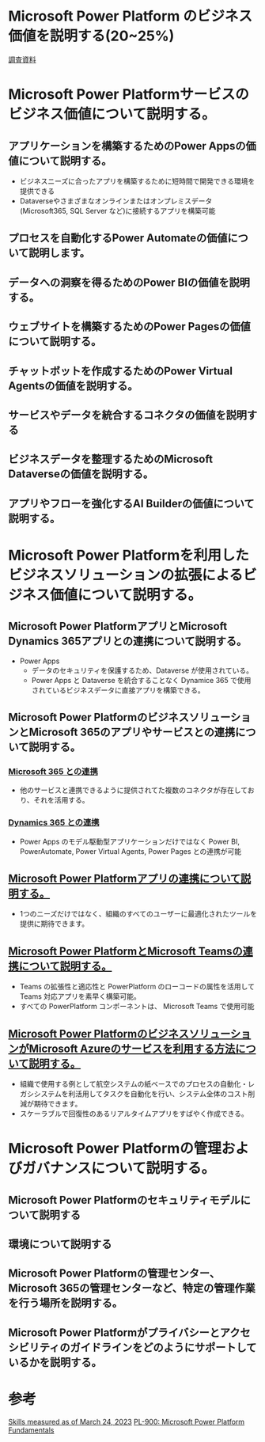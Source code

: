 # Microsoft Power Platform のビジネス価値を説明する(20~25%)
[調査資料](https://difficult-yuzu-d6f.notion.site/PL-900-24bb1e8c88174ec59a0c4368f47837d6)
# Microsoft Power Platformサービスのビジネス価値について説明する。
## アプリケーションを構築するためのPower Appsの価値について説明する。
- ビジネスニーズに合ったアプリを構築するために短時間で開発できる環境を提供できる
- Dataverseやさまざまなオンラインまたはオンプレミスデータ(Microsoft365, SQL Server など)に接続するアプリを構築可能
## プロセスを自動化するPower Automateの価値について説明します。
## データへの洞察を得るためのPower BIの価値を説明する。
## ウェブサイトを構築するためのPower Pagesの価値について説明する。
## チャットボットを作成するためのPower Virtual Agentsの価値を説明する。
## サービスやデータを統合するコネクタの価値を説明する
## ビジネスデータを整理するためのMicrosoft Dataverseの価値を説明する。
## アプリやフローを強化するAI Builderの価値について説明する。

# Microsoft Power Platformを利用したビジネスソリューションの拡張によるビジネス価値について説明する。
##  Microsoft Power PlatformアプリとMicrosoft Dynamics 365アプリとの連携について説明する。
- Power Apps
  - データのセキュリティを保護するため、Dataverse が使用されている。
  - Power Apps と Dataverse を統合することなく Dynamice 365 で使用されているビジネスデータに直接アプリを構築できる。
## Microsoft Power PlatformのビジネスソリューションとMicrosoft 365のアプリやサービスとの連携について説明する。
### [Microsoft 365 との連携](https://learn.microsoft.com/ja-jp/training/modules/introduction-power-platform/5-describe-how-power-platform-works-microsoft-365-apps-services)
- 他のサービスと連携できるように提供されてた複数のコネクタが存在しており、それを活用する。
### [Dynamics 365 との連携](https://learn.microsoft.com/ja-jp/training/modules/introduction-power-platform/7-describe-how-power-platform-works-microsoft-dynamics-365-apps)
- Power Apps のモデル駆動型アプリケーションだけではなく Power BI, PowerAutomate, Power Virtual Agents, Power Pages との連携が可能
## [Microsoft Power Platformアプリの連携について説明する。](https://learn.microsoft.com/ja-jp/training/modules/introduction-power-platform/9-explore-how-microsoft-power-platform-apps-work-together)
- 1つのニーズだけではなく、組織のすべてのユーザーに最適化されたツールを提供に期待できます。
## [Microsoft Power PlatformとMicrosoft Teamsの連携について説明する。](https://learn.microsoft.com/ja-jp/training/modules/introduction-power-platform/6-explore-how-power-platform-works-microsoft-teams)
- Teams の拡張性と適応性と PowerPlatform のローコードの属性を活用して Teams 対応アプリを素早く構築可能。
- すべての PowerPlatform コンポーネントは、 Microsoft Teams で使用可能
## [Microsoft Power PlatformのビジネスソリューションがMicrosoft Azureのサービスを利用する方法について説明する。](https://learn.microsoft.com/ja-jp/training/modules/introduction-power-platform/8-describe-how-power-platform-solutions-consume-microsoft-azure-services)
- 組織で使用する例として航空システムの紙ベースでのプロセスの自動化・レガシシステムを利活用してタスクを自動化を行い、システム全体のコスト削減が期待できます。
- スケーラブルで回復性のあるリアルタイムアプリをすばやく作成できる。

# Microsoft Power Platformの管理およびガバナンスについて説明する。
## Microsoft Power Platformのセキュリティモデルについて説明する
## 環境について説明する
## Microsoft Power Platformの管理センター、Microsoft 365の管理センターなど、特定の管理作業を行う場所を説明する。
## Microsoft Power Platformがプライバシーとアクセシビリティのガイドラインをどのようにサポートしているかを説明する。

# 参考
[Skills measured as of March 24, 2023](https://learn.microsoft.com/en-us/certifications/resources/study-guides/pl-900#skills-measured-as-of-march-24-2023)
[PL-900: Microsoft Power Platform Fundamentals](https://learn.microsoft.com/ja-jp/training/paths/power-plat-fundamentals/)

